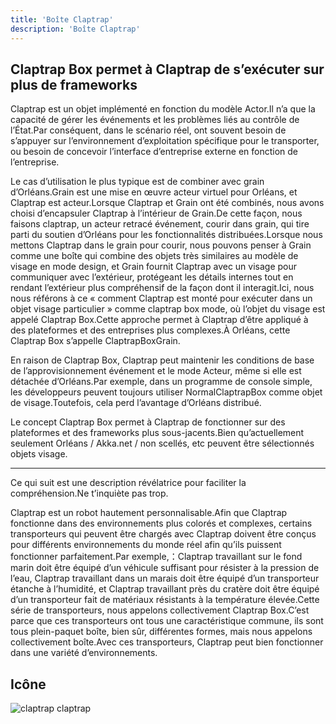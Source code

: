 ```yaml
---
title: 'Boîte Claptrap'
description: 'Boîte Claptrap'
---
```



## Claptrap Box permet à Claptrap de s’exécuter sur plus de frameworks

Claptrap est un objet implémenté en fonction du modèle Actor.Il n’a que la capacité de gérer les événements et les problèmes liés au contrôle de l’État.Par conséquent, dans le scénario réel, ont souvent besoin de s’appuyer sur l’environnement d’exploitation spécifique pour le transporter, ou besoin de concevoir l’interface d’entreprise externe en fonction de l’entreprise.

Le cas d’utilisation le plus typique est de combiner avec grain d’Orléans.Grain est une mise en œuvre acteur virtuel pour Orléans, et Claptrap est acteur.Lorsque Claptrap et Grain ont été combinés, nous avons choisi d’encapsuler Claptrap à l’intérieur de Grain.De cette façon, nous faisons claptrap, un acteur retracé événement, courir dans grain, qui tire parti du soutien d’Orléans pour les fonctionnalités distribuées.Lorsque nous mettons Claptrap dans le grain pour courir, nous pouvons penser à Grain comme une boîte qui combine des objets très similaires au modèle de visage en mode design, et Grain fournit Claptrap avec un visage pour communiquer avec l’extérieur, protégeant les détails internes tout en rendant l’extérieur plus compréhensif de la façon dont il interagit.Ici, nous nous référons à ce « comment Claptrap est monté pour exécuter dans un objet visage particulier » comme claptrap box mode, où l’objet du visage est appelé Claptrap Box.Cette approche permet à Claptrap d’être appliqué à des plateformes et des entreprises plus complexes.À Orléans, cette Claptrap Box s’appelle ClaptrapBoxGrain.

En raison de Claptrap Box, Claptrap peut maintenir les conditions de base de l’approvisionnement événement et le mode Acteur, même si elle est détachée d’Orléans.Par exemple, dans un programme de console simple, les développeurs peuvent toujours utiliser NormalClaptrapBox comme objet de visage.Toutefois, cela perd l’avantage d’Orléans distribué.

Le concept Claptrap Box permet à Claptrap de fonctionner sur des plateformes et des frameworks plus sous-jacents.Bien qu’actuellement seulement Orléans / Akka.net / non scellés, etc peuvent être sélectionnés objets visage.

---

Ce qui suit est une description révélatrice pour faciliter la compréhension.Ne t’inquiète pas trop.

Claptrap est un robot hautement personnalisable.Afin que Claptrap fonctionne dans des environnements plus colorés et complexes, certains transporteurs qui peuvent être chargés avec Claptrap doivent être conçus pour différents environnements du monde réel afin qu’ils puissent fonctionner parfaitement.Par exemple,：Claptrap travaillant sur le fond marin doit être équipé d’un véhicule suffisant pour résister à la pression de l’eau, Claptrap travaillant dans un marais doit être équipé d’un transporteur étanche à l’humidité, et Claptrap travaillant près du cratère doit être équipé d’un transporteur fait de matériaux résistants à la température élevée.Cette série de transporteurs, nous appelons collectivement Claptrap Box.C’est parce que ces transporteurs ont tous une caractéristique commune, ils sont tous plein-paquet boîte, bien sûr, différentes formes, mais nous appelons collectivement boîte.Avec ces transporteurs, Claptrap peut bien fonctionner dans une variété d’environnements.

## Icône

![claptrap claptrap](/images/claptrap_icons/claptrap_box.svg)
